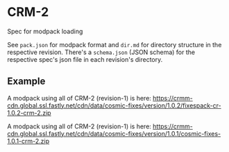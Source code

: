 # CRM-2
Spec for modpack loading

See `pack.json` for modpack format and `dir.md` for directory structure in the respective revision.
There's a `schema.json` (JSON schema) for the respective spec's json file in each revision's directory.

## Example
A modpack using all of CRM-2 (revision-1) is here: https://crmm-cdn.global.ssl.fastly.net/cdn/data/cosmic-fixes/version/1.0.2/fixespack-cr-1.0.2-crm-2.zip 

A modpack using all of CRM-2 (revision-1) is here: https://crmm-cdn.global.ssl.fastly.net/cdn/data/cosmic-fixes/version/1.0.1/cosmic-fixes-1.0.1-crm-2.zip
